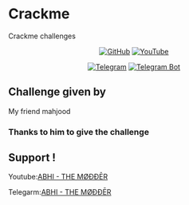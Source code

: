 # Crackme
Crackme challenges

<p align="center">
<a href="https://github.com/AbhiTheModder"><img title="GitHub" src="https://img.shields.io/badge/Abhi-TheModder-brightgreen?style=for-the-badge&logo=github"></a>
<a href="https://www.youtube.com/channel/AbhiTheModder"><img title="YouTube" src="https://img.shields.io/badge/YouTube-Abhi The MØÐÐĒR-red?style=for-the-badge&logo=Youtube"></a>
</p>


<p align="center">
<a href="https://t.me/joinchat/xP-wW-A5mIBmMjY1"><img title="Telegram" src="https://img.shields.io/badge/Telegram-black?style=for-the-badge&logo=Telegram"></a>
<a href="https://t.me/Mods_byAbhi_demandbot"><img title="Telegram Bot" src="https://img.shields.io/badge/Telegram-bot-black?style=for-the-badge&logo=Telegram_bot"></a>

## Challenge given by 
My friend mahjood 

### Thanks to him to give the challenge

 ## Support !
  Youtube:[ABHI - THE MØÐÐĒR](https://www.youtube.com/channel/AbhiTheModder)

  Telegarm:[ABHI - THE MØÐÐĒR](https://t.me/joinchat/xP-wW-A5mIBmMjY1)

